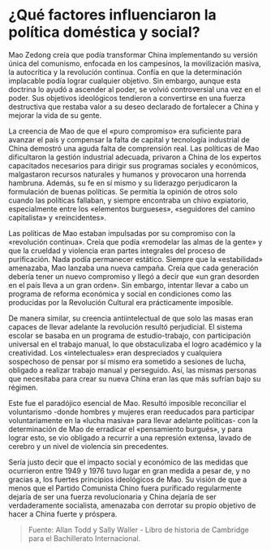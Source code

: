 # ¿Qué factores influenciaron la política doméstica y social?
Mao Zedong creía que podía transformar China implementando su versión única del comunismo, enfocada en los campesinos, la movilización masiva, la autocrítica y la revolución continua. Confía en que la determinación implacable podía lograr cualquier objetivo. Sin embargo, aunque esta doctrina lo ayudó a ascender al poder, se volvió controversial una vez en el poder. Sus objetivos ideológicos tendieron a convertirse en una fuerza destructiva que restaba valor a su deseo declarado de fortalecer a China y mejorar la vida de su gente.

La creencia de Mao de que el «puro compromiso» era suficiente para avanzar el país y compensar la falta de capital y tecnología industrial de China demostró una aguda falta de comprensión real. Las políticas de Mao dificultaron la gestión industrial adecuada, privaron a China de los expertos capacitados necesarios para dirigir sus programas sociales y económicos, malgastaron recursos naturales y humanos y provocaron una horrenda hambruna. Además, su fe en sí mismo y su liderazgo perjudicaron la formulación de buenas políticas. Se permitía la opinión de otros solo cuando las políticas fallaban, y siempre encontraba un chivo expiatorio, especialmente entre los «elementos burgueses», «seguidores del camino capitalista» y «reincidentes».

Las políticas de Mao estaban impulsadas por su compromiso con la «revolución continua». Creía que podía «remodelar las almas de la gente» y que la crueldad y violencia eran partes integrales del proceso de purificación. Nada podía permanecer estático. Siempre que la «estabilidad» amenazaba, Mao lanzaba una nueva campaña. Creía que cada generación debería tener un nuevo compromiso y llegó a decir que «un gran desorden en el país lleva a un gran orden». Sin embargo, intentar llevar a cabo un programa de reforma económica y social en condiciones como las producidas por la Revolución Cultural era prácticamente imposible.

De manera similar, su creencia antiintelectual de que solo las masas eran capaces de llevar adelante la revolución resultó perjudicial. El sistema escolar se basaba en un programa de estudio-trabajo, con participación universal en el trabajo manual, lo que obstaculizaba el logro académico y la creatividad. Los «intelectuales» eran despreciados y cualquiera sospechoso de pensar por sí mismo era sometido a sesiones de lucha, obligado a realizar trabajo manual y perseguido. Así, las mismas personas que necesitaba para crear su nueva China eran las que más sufrían bajo su régimen.

Este fue el paradójico esencial de Mao. Resultó imposible reconciliar el voluntarismo -donde hombres y mujeres eran reeducados para participar voluntariamente en la «lucha masiva» para llevar adelante políticas- con la determinación de Mao de erradicar el «pensamiento burgués», y para lograr esto, se vio obligado a recurrir a una represión extensa, lavado de cerebro y un nivel de violencia sin precedentes.

Sería justo decir que el impacto social y económico de las medidas que ocurrieron entre 1949 y 1976 tuvo lugar en gran medida a pesar de, y no gracias a, los fuertes principios ideológicos de Mao. Su visión de que a menos que el Partido Comunista Chino fuera purificado regularmente dejaría de ser una fuerza revolucionaria y China dejaría de ser verdaderamente socialista, amenazaba con derrotar su propio objetivo de hacer a China fuerte y próspera.

> Fuente: Allan Todd y Sally Waller - Libro de historia de Cambridge para el Bachillerato Internacional.
